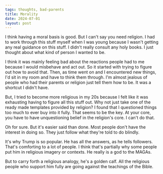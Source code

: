 ```yaml
---
tags: thoughts, bad-parents
title: Morality
date: 2024-07-01
layout: post
---
```


I think having a moral basis is good. But I can't say you need religion. I had to work through this stuff myself when I was young because I wasn't getting any real guidance on this stuff. I didn't really consult any holy books. I just thought about what kind of person I wanted to be.

I think it was mainly feeling bad about the reactions people had to me because I would misbehave and act out. So it started with trying to figure out how to avoid that. Then, as time went on and I encountered new things, I'd sit in my room and have to think them through. I'm almost jealous of people who had their parents or religion just tell them how to be. It was a shortcut I didn't have.

But, I tried to become more religious in my 20s because I felt like it was exhausting having to figure all this stuff out. Why not just take one of the ready made templates provided by religion? I found that I questioned things too much to ever buy into it fully. That seems to be the key. At your core, you have to have unquestioning belief in the religion's core. I can't do that.

Oh for sure. But it's easier said than done. Most people don't have the interest in doing so. They just follow what they're told to do blindly.

It's why Trump is so popular. He has all the answers, as he tells followers. That's comforting to a lot of people. I think that's partially why some people put him in religious imagery or contexts. He really is a god to the MAGAs.

But to carry forth a religious analogy, he's a golden calf. All the religious people who support him fully are going against the teachings of the Bible.